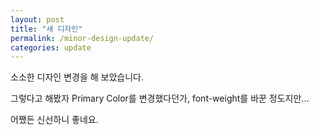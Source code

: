```yaml
---
layout: post
title: "새 디자인"
permalink: /minor-design-update/
categories: update
---
```

소소한 디자인 변경을 해 보았습니다.

그렇다고 해봤자 Primary Color를 변경했다던가, font-weight를 바꾼 정도지만...

어쨌든 신선하니 좋네요.
